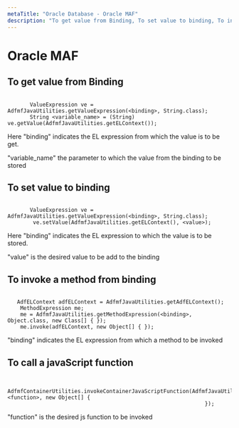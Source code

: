 ```yaml
---
metaTitle: "Oracle Database - Oracle MAF"
description: "To get value from Binding, To set value to binding, To invoke a method from binding, To call a javaScript function"
---
```


# Oracle MAF



## To get value from Binding


```

       ValueExpression ve = AdfmfJavaUtilities.getValueExpression(<binding>, String.class);
       String <variable_name> = (String) ve.getValue(AdfmfJavaUtilities.getELContext());

```

Here "binding" indicates the EL expression from which the value is to be get.

"variable_name" the parameter to which the value from the binding to be stored



## To set value to binding


```

       ValueExpression ve = AdfmfJavaUtilities.getValueExpression(<binding>, String.class);
        ve.setValue(AdfmfJavaUtilities.getELContext(), <value>);

```

Here "binding" indicates the EL expression to which the value is to be stored.

"value" is the desired value to be add to the binding



## To invoke a method from binding


```

   AdfELContext adfELContext = AdfmfJavaUtilities.getAdfELContext();
    MethodExpression me;
    me = AdfmfJavaUtilities.getMethodExpression(<binding>, Object.class, new Class[] { });
    me.invoke(adfELContext, new Object[] { });

```

"binding" indicates the EL expression from which a method to be invoked



## To call a javaScript function


```

   AdfmfContainerUtilities.invokeContainerJavaScriptFunction(AdfmfJavaUtilities.getFeatureId(), <function>, new Object[] {
                                                              });

```

"function" is the desired js function to be invoked

